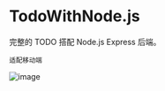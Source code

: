 # TodoWithNode.js


完整的 TODO 搭配 Node.js Express 后端。
    
    适配移动端


![image](https://github.com/BigBanan/WebMusicPlayer/blob/master/todo.jpg)


